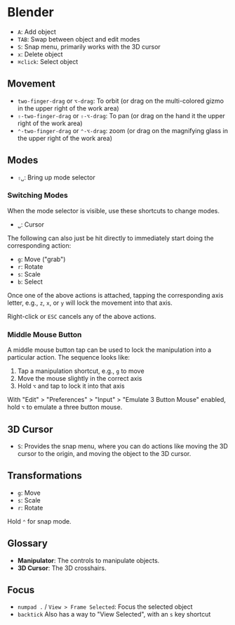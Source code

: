 # Blender

- `A`: Add object
- `TAB`: Swap between object and edit modes
- `S`: Snap menu, primarily works with the 3D cursor
- `x`: Delete object
- `⌘click`: Select object

## Movement

- `two-finger-drag` or `⌥-drag`: To orbit (or drag on the multi-colored gizmo in the upper right of the work area)
- `⇧-two-finger-drag` or `⇧-⌥-drag`: To pan (or drag on the hand it the upper right of the work area)
- `⌃-two-finger-drag` or `⌃-⌥-drag`: zoom (or drag on the magnifying glass in the upper right of the work area)

## Modes

- `⇧␣`: Bring up mode selector

### Switching Modes

When the mode selector is visible, use these shortcuts to change modes.

- `␣`: Cursor

The following can also just be hit directly to immediately start doing the corresponding action:

- `g`: Move ("grab")
- `r`: Rotate
- `s`: Scale
- `b`: Select

Once one of the above actions is attached, tapping the corresponding axis letter, e.g., `z`, `x`, or `y` will lock the movement into that axis.

Right-click or `ESC` cancels any of the above actions.

### Middle Mouse Button

A middle mouse button tap can be used to lock the manipulation into a particular action. The sequence looks like:

1. Tap a manipulation shortcut, e.g., `g` to move
2. Move the mouse slightly in the correct axis
3. Hold `⌥` and tap to lock it into that axis

With "Edit" > "Preferences" > "Input" > "Emulate 3 Button Mouse" enabled, hold `⌥` to emulate a three button mouse.

## 3D Cursor

- `S`: Provides the snap menu, where you can do actions like moving the 3D cursor to the origin, and moving the object to the 3D cursor.

## Transformations

- `g`: Move
- `s`: Scale
- `r`: Rotate

Hold `⌃` for snap mode.

## Glossary

- **Manipulator**: The controls to manipulate objects.
- **3D Cursor**: The 3D crosshairs.

## Focus

- `numpad .` / `View > Frame Selected`: Focus the selected object
- `backtick` Also has a way to "View Selected", with an `s` key shortcut
